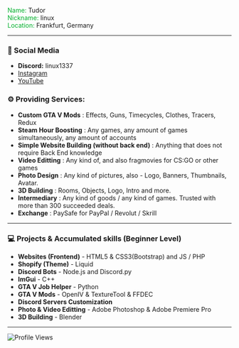 <span style="color:#00b02c">Name:</span> Tudor <br>
<span style="color:#00b02c">Nickname:</span> linux <br>
<span style="color:#00b02c">Location:</span> Frankfurt, Germany <br>

---

### 📱 Social Media

   * **Discord:** linux1337
   * [Instagram](https://www.instagram.com/theqdqr/)
   * [YouTube](https://www.youtube.com/linucs)


### ⚙️ Providing Services:

   * **Custom GTA V Mods** : Effects, Guns, Timecycles, Clothes, Tracers, Redux
   * **Steam Hour Boosting** : Any games, any amount of games simultaneously, any amount of accounts
  * **Simple Website Building (without back end)** : Anything that does not require Back End knowledge
   * **Video Editting** : Any kind of, and also fragmovies for CS:GO or other games
   * **Photo Design** : Any kind of pictures, also - Logo, Banners, Thumbnails, Avatar.
   * **3D Building** : Rooms, Objects, Logo, Intro and more.
   * **Intermediary** : Any kind of goods / any kind of games. Trusted with more than 300 succeeded deals.
   * **Exchange** : PaySafe for PayPal / Revolut / Skrill


---

### 💻 Projects & Accumulated skills (Beginner Level)


   * **Websites (Frontend)** - HTML5 & CSS3(Bootstrap) and JS / PHP
   * **Shopify (Theme)** - Liquid
   * **Discord Bots** - Node.js and Discord.py
   * **ImGui** - C++
   * **GTA V Job Helper** - Python
   * **GTA V Mods** - OpenIV & TextureTool & FFDEC
   * **Discord Servers Customization**
   * **Photo & Video Editting** - Adobe Photoshop & Adobe Premiere Pro
   * **3D Building** - Blender

---


![Profile Views](https://komarev.com/ghpvc/?username=linucswin&color=00b02c&style=flat-square) 
